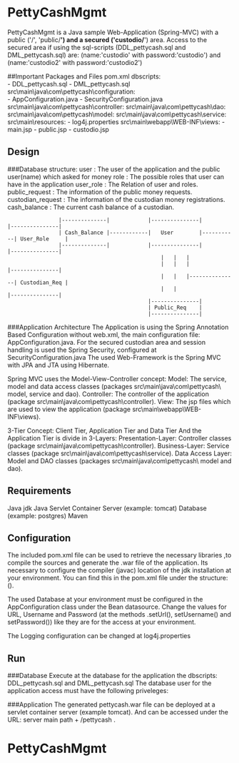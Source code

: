 # PettyCashMgmt

PettyCashMgmt is a Java sample Web-Application (Spring-MVC) with a public ('/', 'public/**') and a secured ('custodio/**') area.
Access to the secured area if using the sql-scripts (DDL_pettycash.sql and DML_pettycash.sql) 
are: (name:'custodio' with password:'custodio') and (name:'custodio2' with password:'custodio2')


##Important Packages and Files
pom.xml
dbscripts:									
		- DDL_pettycash.sql
		- DML_pettycash.sql   
src\main\java\com\pettycash\configuration:	
		- AppConfiguration.java
		- SecurityConfiguration.java
src\main\java\com\pettycash\controller:
src\main\java\com\pettycash\dao:
src\main\java\com\pettycash\model:
src\main\java\com\pettycash\service:
src\main\resources:
		- log4j.properties
src\main\webapp\WEB-INF\views:
		- main.jsp
		- public.jsp
		- custodio.jsp
		



## Design
###Database structure:
user : The user of the application and the public user(name) which asked for money
role : The possible roles that user can have in the application
user_role : The Relation of user and roles.
public_request : The information of the public money requests.
custodian_request : The information of the custodian money registrations.
cash_balance : The current cash balance of a custodian.

					|--------------|			|---------------|			|---------------|
					| Cash_Balance |------------|	User		|-----------| User_Role		|
					|--------------|			|---------------|			|---------------|
													| 	| 	|
													|	|	|				|---------------|
													|	|	|---------------| Custodian_Req	|
													|	|					|---------------|
												|---------------|					
												| Public_Req	|
												|---------------|

												
###Application Architecture	
The Application is using the Spring Annotation Based Configuration without web.xml, the main configuration file: AppConfiguration.java.
For the secured custodian area and session handling is used the Spring Security, configured at SecurityConfiguration.java
The used Web-Framework is the Spring MVC with JPA and JTA using Hibernate.

Spring MVC uses the Model-View-Controller concept: 
Model: The service, model and data access classes (packages src\main\java\com\pettycash\ model, service and dao).
Controller: The controller of the application (package src\main\java\com\pettycash\controller).
View: The jsp files which are used to view the application (package src\main\webapp\WEB-INF\views).

3-Tier Concept: Client Tier, Application Tier and Data Tier
And the Application Tier is divide in 3-Layers:
Presentation-Layer: Controller classes (package src\main\java\com\pettycash\controller).
Business-Layer: Service classes (package src\main\java\com\pettycash\service).
Data Access Layer: Model and DAO classes (packages src\main\java\com\pettycash\ model and dao).




## Requirements
Java jdk 
Java Servlet Container Server (example: tomcat)
Database (example: postgres)
Maven 

## Configuration
The included pom.xml file can be used to retrieve the necessary libraries ,to compile the sources and generate the .war file of the application. 
Its necessary to configure the compiler (javac) location of the jdk installation at your environment.
You can find this in the pom.xml file under the structure:(<build><plugins><plugin><configuration><executable>).

The used Database at your environment must be configured in the AppConfiguration class under the Bean datasource.
Change the values for URL, Username and Password (at the methods .setUrl(), setUsername() and setPassword())
like they are for the access at your environment.

The Logging configuration can be changed at log4j.properties

## Run
###Database
Execute at the database for the application the dbscripts: DDL_pettycash.sql and DML_pettycash.sql
The database user for the application access must have the following priveleges:

###Application 
The generated pettycash.war file can be deployed at a servlet container server (example tomcat).
And can be accessed under the URL: server main path + /pettycash .
 # PettyCashMgmt
